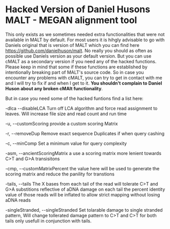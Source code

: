 # Hacked Version of Daniel Husons MALT - MEGAN alignment tool

This only exists as we sometimes needed extra functionalities that were not available in MALT by default. For most users it is hihgly advisable to go with Daniels original that is version of MALT which you can find here https://github.com/danielhuson/malt. No really you should as often as possible use Daniels version as your default version. But you can use cMALT as a secondary version if you need any of the hacked functions. Please keep in mind that some if these functions are established by intentionally breaking part of MALT's source code. So in case you encounter any problems with cMALT, you can try to get in contact with me and I will try to fix if and when I get to it. **You shouldn't complain to Daniel Huson about any broken cMAlt functionality**.

But in case you need some of the hacked funtions find a list here:

-dlca --disableLCA Turn off LCA algorithm and force read assignment to leaves. Will increase file size and read count and run time

-u, --customScoring provide a custom scoring Matrix

-r, --removeDup Remove exact sequence Duplicates if when query cashing

-c, --minComp Set a minimum value for query complexity

-asm, --ancientScoringMatrix a use a scoring matrix more lenient towards C>T and G>A transisitons

-cmp, --customMatrixPercent the value here will be used to generate the scoring matrix and reduce the panility for transtions

-tails, --tails  The X bases from each tail of the read will tolerate C>T and G>A substitions reflective of aDNA damage on each tail 
                the percent identity value of those reads will be inflated to allow strict mapping without losing aDNA reads
                
-singleStranded, --singleStranded Set tolarable damage to single stranded pattern, Will change tollerated damage pattern to C>T and C>T for both tails only usefull in conjunction with tails.
